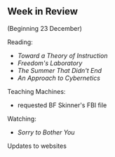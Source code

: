## Week in Review
(Beginning 23 December)

Reading:
* *Toward a Theory of Instruction*
* *Freedom's Laboratory*
* *The Summer That Didn't End*
* *An Approach to Cybernetics*

Teaching Machines:
* requested BF Skinner's FBI file

Watching:
* _Sorry to Bother You_

Updates to websites
